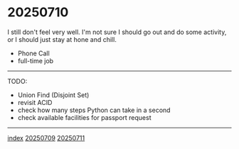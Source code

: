 <head><meta name="viewport" content="width=device-width, initial-scale=1.0, user-scalable=yes" /><meta charset="UTF-8"></head>

# 20250710

I still don't feel very well. I'm not sure I should go out and do some activity, or I should just stay at hone and chill.

- Phone Call
- full-time job

---

TODO:

- Union Find (Disjoint Set)
- revisit ACID
- check how many steps Python can take in a second
- check available facilities for passport request

---

[index](../../index.html)
[20250709](20250709.html)
[20250711](20250711.html)
